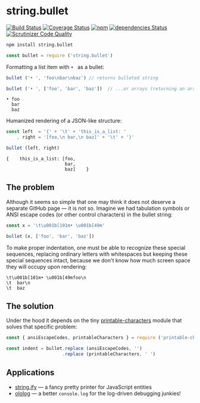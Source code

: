 # string.bullet

[![Build Status](https://travis-ci.org/xpl/string.bullet.svg?branch=master)](https://travis-ci.org/xpl/string.bullet) [![Coverage Status](https://coveralls.io/repos/github/xpl/string.bullet/badge.svg)](https://coveralls.io/github/xpl/string.bullet) [![npm](https://img.shields.io/npm/v/string.bullet.svg)](https://npmjs.com/package/string.bullet) [![dependencies Status](https://david-dm.org/xpl/string.bullet/status.svg)](https://david-dm.org/xpl/string.bullet) [![Scrutinizer Code Quality](https://img.shields.io/scrutinizer/g/xpl/string.bullet.svg)](https://scrutinizer-ci.com/g/xpl/string.bullet/?branch=master)

```bash
npm install string.bullet
```
```javascript
const bullet = require ('string.bullet')
```

Formatting a list item with `• ` as a bullet:

```javascript
bullet ('• ', 'foo\nbar\nbaz') // returns bulleted string
```
```javascript
bullet ('• ', ['foo', 'bar', 'baz'])  // ...or arrays (returning an array of resulting lines)
```
```
• foo
  bar
  baz
```

Humanized rendering of a JSON-like structure:

```javascript
const left  = '{' + '\t' + 'this_is_a_list: '
    , right = '[foo,\n bar,\n baz]' + '\t' + '}'

bullet (left, right)
```
```
{    this_is_a_list: [foo,
                      bar,
                      baz]    }
```

## The problem

Although it seems so simple that one may think it does not deserve a separate GitHub page — it is not so. Imagine we had tabulation symbols or ANSI escape codes (or other control characters) in the bullet string:

```javascript
const x = '\t\u001b[101m• \u001b[49m'

bullet (x, ['foo', 'bar', 'baz'])
```

To make proper indentation, one must be able to recognize these special sequences, replacing ordinary letters with whitespaces but keeping these special sequences intact, because we don't know how much screen space they will occupy upon rendering:

```
\t\u001b[101m• \u001b[49mfoo\n
\t  bar\n
\t  baz
```

## The solution

Under the hood it depends on the tiny [printable-characters](https://github.com/xpl/printable-characters) module that solves that specific problem:

```javascript
const { ansiEscapeCodes, printableCharacters } = require ('printable-characters')
```
```javascript
const indent = bullet.replace (ansiEscapeCodes, '')
                     .replace (printableCharacters, ' ')
```

## Applications

- [string.ify](https://github.com/xpl/string.ify) — a fancy pretty printer for JavaScript entities
- [ololog](https://github.com/xpl/ololog) — a better `console.log` for the log-driven debugging junkies!
